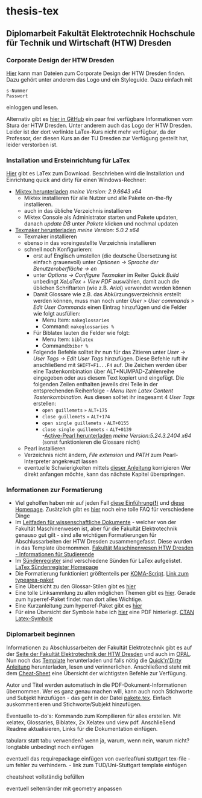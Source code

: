 # thesis-tex
## Diplomarbeit Fakultät Elektrotechnik Hochschule für Technik und Wirtschaft (HTW) Dresden

### Corporate Design der HTW Dresden
[Hier](https://www.htw-dresden.de/intern/marketing/corporate-design.html) kann man Dateien zum Corporate Design der HTW Dresden finden. Dazu gehört unter anderem das Logo und ein Styleguide.
Dazu einfach mit
```
s-Nummer
Passwort
```
einloggen und lesen.

Alternativ gibt es [hier in GitHub](https://github.com/stura-htw-dresden/htw-logo) ein paar frei verfügbare Informationen vom Stura der HTW Dresden. Unter anderem auch das Logo der HTW Dresden.
Leider ist der dort verlinkte LaTex-Kurs nicht mehr verfügbar, da der Professor, der diesen Kurs an der TU Dresden zur Verfügung gestellt hat, leider verstorben ist.

### Installation und Ersteinrichtung für LaTex
[Hier](https://www.latex-project.org/get/#tex-distributions) gibt es LaTex zum Download.
Beschrieben wird die Installation und Einrichtung quick and dirty für einen Windows-Rechner:
  - [Miktex herunterladen](https://miktex.org/download) *meine Version: 2.9.6643 x64*
    - Miktex installieren für alle Nutzer und alle Pakete on-the-fly installieren.
    - auch in das übliche Verzeichnis installieren
    - Miktex Console als Administrator starten und Pakete updaten, danach *update DB* unter *Pakete* klicken und nochmal updaten
  - [Texmaker herunterladen](http://www.xm1math.net/texmaker/download.html) *meine Version: 5.0.2 x64*
    - Texmaker installieren
    - ebenso in das voreingestellte Verzeichnis installieren
    - schnell noch Konfigurieren:
      - erst auf Englisch umstellen (die deutsche Übersetzung ist einfach grauenvoll) unter *Optionen -> Sprache der Benutzeroberfläche -> en*
      - unter *Options -> Configure Texmaker* im Reiter *Quick Build* unbedingt *XeLaTex + View PDF* auswählen, damit auch die üblichen Schriftarten (wie z.B. *Arial*) verwendet werden können
      - Damit Glossare wie z.B. das Abkürzungsverzeichnis erstellt werden können, muss man noch unter *User > User commands > Edit User Commands* einen Eintrag hinzufügen und die Felder wie folgt ausfüllen:
        - Menu Item: `makeglossaries`
        - Command: `makeglossaries %`
      - Für Biblatex lauten die Felder wie folgt:
        - Menu Item: `biblatex`
        - Command:`biber %`
      - Folgende Befehle solltet ihr nun für das Zitieren unter *User -> User Tags -> Edit User Tags* hinzufügen. Diese Befehle ruft ihr anschließend mit `SHIFT+F1...F4` auf. Die Zeichen werden über eine Tastenkombination über ALT+NUMPAD-Zahlenreihe eingegeben oder aus diesem Text kopiert und eingefügt. Die folgenden Zeilen enthalten jeweils drei Teile in der entsprechenden Reihenfolge - *Menu Item* *Latex Content* *Tastenkombination*. Aus diesen solltet ihr insgesamt 4 *User Tags* erstellen:
        - `open guillemets` `»` `ALT+175`
        - `close guillemets` `«` `ALT+174`
        - `open single guillemets` `›` `ALT+0155`
        - `close single guillemets` `‹` `ALT+0139`        
  -[Active-Pearl herunterladen](https://www.activestate.com/activeperl/downloads) *meine Version:5.24.3.2404 x64* (sonst funktionieren die Glossare nicht)
    - Pearl installieren
    - Verzeichnis nicht ändern, *File extension* und *PATH* zum Pearl-Interpreter angekreuzt lassen
    - eventuelle Schwierigkeiten mittels [dieser Anleitung](https://tex.stackexchange.com/questions/158796/miktex-and-perl-scripts-and-one-python-script) korrigieren
Wer direkt anfangen möchte, kann das nächste Kapitel überspringen.

### Informationen zur Formatierung
- Viel geholfen haben mir auf jeden Fall [diese Einführung(**!**)](https://www.sharelatex.com/learn) und [diese Homepage](http://namsu.de/latex.html). Zusätzlich gibt es [hier](https://tobiw.de/tex-faq) noch eine tolle FAQ für verschiedene Dinge
- Im [Leitfaden für wissenschaftliche Dokumente](docs/Leitfaden_fuer_wiss_Dokumente.pdf) - welcher von der Fakultät Maschinenwesen ist, aber für die Fakultät Elektrotechnik genauso gut gilt - sind alle wichtigen Formatierungen für Abschlussarbeiten der HTW Dresden zusammengefasst. Diese wurden in das Template übernommen.
[Fakultät Maschinenwesen HTW Dresden - Informationen für Studierende](https://www.htw-dresden.de/fakultaet-maschinenbau/studium/infos-fuer-studierende.html)
- Im [Sündenregister](docs/l2tabu.pdf) sind verschiedene Sünden für LaTex aufgelistet. [LaTex Sündenregister Homepage](http://www.dante.de/CTAN/info/german/l2tabu/)
- Die Formatierung funktioniert größtenteils per [KOMA-Script](/docs/scrguide.pdf). [Link zum typearea-paket](https://ctan.org/pkg/typearea)
- Eine Übersicht zu den Glossar-Stilen gibt es [hier](https://www.dickimaw-books.com/gallery/)
- Eine tolle Linksammlung zu allen möglichen Themen gibt es [hier](https://tu-dresden.de/mn/math/stochastik/das-institut/beschaeftigte/jan-rudl/latex_win). Gerade zum hyperref-Paket findet man dort alles Wichtige.
- Eine Kurzanleitung zum hyperref-Paket gibt es [hier](http://www.pa.op.dlr.de/~PatrickJoeckel/pdflatex/index.html)
- Für eine Übersicht der Symbole habe ich [hier](/docs/symbols-a4.pdf) eine PDF hinterlegt. [CTAN Latex-Symbole](http://www.ctan.org/tex-archive/info/symbols/comprehensive/symbols-a4.pdf)

### Diplomarbeit beginnen
Informationen zu Abschlussarbeiten der Fakultät Elektrotechnik gibt es auf der [Seite der Fakultät Elektrotechnik der HTW Dresden](https://www.htw-dresden.de/fakultaet-elektrotechnik/fakultaet/studierende/abschlussarbeiten.html) und auch im [OPAL](https://bildungsportal.sachsen.de/opal/auth/RepositoryEntry/16966647814/CourseNode/97409953057309?5).
Nun noch das [Template](/template-htw-abschlussarbeit.tex) herunterladen und falls nötig die [Quick'n'Dirty Anleitung](/readme/quickndirty-anleitung.pdf) herunterladen, lesen und verinnerlichen.
Anschließend steht mit dem [Cheat-Sheet](/readme/cheatsheet-quickanddirty.pdf) eine Übersicht der wichtigsten Befehle zur Verfügung.

Autor und Titel werden automatisch in die PDF-Dokument-Informationen übernommen. Wer es ganz genau machen will, kann auch noch Stichworte und Subjekt hinzufügen - das geht in der Datei [pakete.tex](/style/pakete.tex). Einfach auskommentieren und Stichworte/Subjekt hinzufügen.



Eventuelle to-do's:
Kommando zum Kompilieren für alles erstellen. Mit xelatex, Glossaries, Biblatex, 2x Xelatex und view pdf.
Anschließend Readme aktualisieren, Links für die Dokumentation einfügen.

tabularx statt tabu verwenden? wenn ja, warum, wenn nein, warum nicht?
longtable unbedingt noch einfügen

eventuell das requirepackage einfügen von overleaf/uni stuttgart tex-file - um fehler zu verhindern. - link zum TUD/Uni-Stuttgart template einfügen

cheatsheet vollständig befüllen

eventuell seitenränder mit geometry anpassen